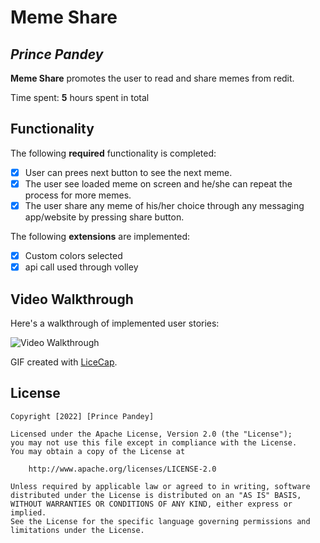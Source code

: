 # Meme Share 

## *Prince Pandey*

**Meme Share** promotes the user to read and share memes from redit.

Time spent: **5** hours spent in total

## Functionality 

The following **required** functionality is completed:

* [x] User can prees next button to see the next meme.
* [x] The user see loaded meme on screen and he/she can repeat the process for more memes.
* [x] The user share any meme of his/her choice through any messaging app/website by pressing share button.

The following **extensions** are implemented:

* [x] Custom colors selected
* [x] api call used through volley

## Video Walkthrough

Here's a walkthrough of implemented user stories:

<img src='https://j.gifs.com/DqEpY5.gif' title='Video Walkthrough' width='' alt='Video Walkthrough' />

GIF created with [LiceCap](http://www.cockos.com/licecap/).

## License

    Copyright [2022] [Prince Pandey]

    Licensed under the Apache License, Version 2.0 (the "License");
    you may not use this file except in compliance with the License.
    You may obtain a copy of the License at

        http://www.apache.org/licenses/LICENSE-2.0

    Unless required by applicable law or agreed to in writing, software
    distributed under the License is distributed on an "AS IS" BASIS,
    WITHOUT WARRANTIES OR CONDITIONS OF ANY KIND, either express or implied.
    See the License for the specific language governing permissions and
    limitations under the License.

